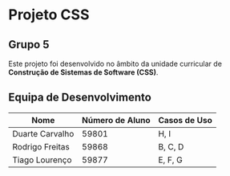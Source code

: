 # Projeto CSS
## Grupo 5

Este projeto foi desenvolvido no âmbito da unidade curricular de **Construção de Sistemas de Software (CSS)**.

## Equipa de Desenvolvimento

| Nome               | Número de Aluno | Casos de Uso       |
|--------------------|-----------------|--------------------|
| Duarte Carvalho    | 59801           | H, I               |
| Rodrigo Freitas    | 59868           | B, C, D            |
| Tiago Lourenço     | 59877           | E, F, G            |

